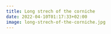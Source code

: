 ```yaml
---
title: Long strech of the corniche
date: 2022-04-10T01:17:33+02:00
image: long-strech-of-the-corniche.jpg
---
```


